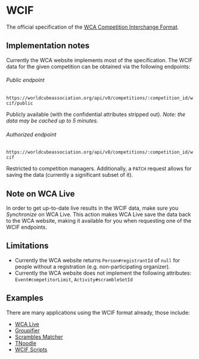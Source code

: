 # WCIF

The official specification of the [WCA Competition Interchange Format](./specification.md).

## Implementation notes

Currently the WCA website implements most of the specification.
The WCIF data for the given competition can be obtained via the following endpoints:

###### Public endpoint

`https://worldcubeassociation.org/api/v0/competitions/:competition_id/wcif/public`

Publicly available (with the confidential attributes stripped out). *Note: the data may be cached up to 5 minutes.*

###### Authorized endpoint

`https://worldcubeassociation.org/api/v0/competitions/:competition_id/wcif`

Restricted to competition managers. Additionally, a `PATCH` request allows for saving the data (currently a significant subset of it).

## Note on WCA Live

In order to get up-to-date live results in the WCIF data, make sure you *Synchronize* on WCA Live.
This action makes WCA Live save the data back to the WCA website,
making it available for you when requesting one of the WCIF endpoints.

## Limitations

- Currently the WCA website returns `Person#registrantId` of `null`
for people without a registration (e.g. non-participating organizer).
- Currently the WCA website does not implement the following attributes: `Event#competitorLimit`, `Activity#scrambleSetId`

## Examples

There are many applications using the WCIF format already, those include:
- [WCA Live](https://github.com/thewca/wca-live)
- [Groupifier](https://github.com/jonatanklosko/groupifier)
- [Scrambles Matcher](https://github.com/viroulep/scrambles-matcher)
- [TNoodle](https://github.com/thewca/tnoodle)
- [WCIF Scripts](https://github.com/jonatanklosko/wcif-scripts)
